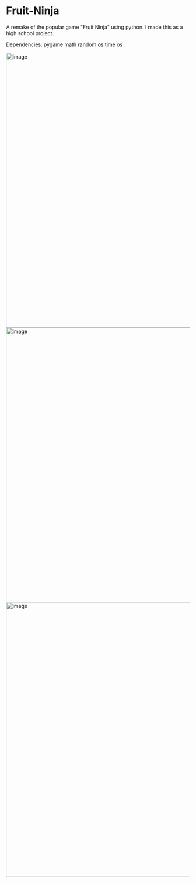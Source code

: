 # Fruit-Ninja
A remake of the popular game "Fruit Ninja" using python. I made this as a high school project.

Dependencies:
  pygame
  math
  random
  os
  time
  os


<img width="751" alt="image" src="https://github.com/gogoguy/Fruit-Ninja/assets/9537698/6c65e72e-8d8c-451a-b0b2-47bb6786594d">
<img width="751" alt="image" src="https://github.com/gogoguy/Fruit-Ninja/assets/9537698/9b6c037d-dc0d-4805-a466-d943736cefbf">
<img width="751" alt="image" src="https://github.com/gogoguy/Fruit-Ninja/assets/9537698/53d8daea-84f9-41a4-95c9-2304c2339d66">
